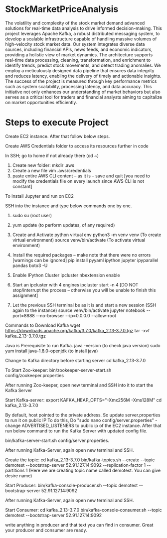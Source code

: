 # StockMarketPriceAnalysis
The volatility and complexity of the stock market demand advanced solutions for real-time data analysis to drive informed decision-making. This project leverages Apache Kafka, a robust distributed messaging system, to develop a scalable infrastructure capable of handling massive volumes of high-velocity stock market data. Our system integrates diverse data sources, including financial APIs, news feeds, and economic indicators, providing a holistic view of market dynamics. The architecture supports real-time data processing, cleaning, transformation, and enrichment to identify trends, predict stock movements, and detect trading anomalies. We employ a meticulously designed data pipeline that ensures data integrity and reduces latency, enabling the delivery of timely and actionable insights. The success of the project is measured through key performance metrics such as system scalability, processing latency, and data accuracy. This initiative not only enhances our understanding of market behaviors but also serves as a critical tool for traders and financial analysts aiming to capitalize on market opportunities efficiently.


# **Steps to execute Project**
Create EC2 instance. After that follow below steps.

Create AWS Credentials folder to access its resources further in code

In SSH; go to home if not already there (cd ~)

1. Create new folder:
mkdir .aws
2. Create a new file
vim .aws/credentials
3. paste entire AWS CLI content – as it is – save and quit
[you need to modify the credentials file on every launch since AWS CLI is not constant]

To Install Jupyter and run on EC2

SSH into the instance and type below commands one by one.

1. sudo su (root user) 

2. yum update (to perform updates, of any required)

3. Create and Activate python virtual env 
python3 -m venv venv (To create virtual environment)
source venv/bin/activate (To activate virtual environment)

4. Install the required packages – make note that there were no errors [warnings can be ignored]
pip install pyyaml ipython jupyter ipyparallel pandas boto3 -U

5. Enable IPython Cluster
ipcluster nbextension enable

6. Start an ipcluster with 4 engines
ipcluster start -n 4
[DO NOT stop/interrupt the process – otherwise you will be unable to finish this assignment]

7. Let the previous SSH terminal be as it is and start a new session (SSH again to the instance)
source venv/bin/activate
jupyter notebook --port=8888 --no-browser --ip=0.0.0.0 --allow-root

Commands to Download Kafka
wget https://downloads.apache.org/kafka/3.7.0/kafka_2.13-3.7.0.tgz
tar -xvf kafka_2.13-3.7.0.tgz

Java is Prerequisite to run Kafka. 
java -version (to check java version)
sudo yum install java-1.8.0-openjdk	 (to install java)

Change to Kafka directory before starting server
cd kafka_2.13-3.7.0

To Start Zoo-keeper:
bin/zookeeper-server-start.sh config/zookeeper.properties

After running Zoo-keeper, open new terminal and SSH into it to start the Kafka Server


Start Kafka-server:
export KAFKA_HEAP_OPTS="-Xmx256M -Xms128M"
cd kafka_2.13-3.7.0

By default, host pointed to the private address. So update server.properties to run it on public IP 
To do this, Do "sudo nano config/server.properties" - change ADVERTISED_LISTENERS to public ip of the EC2 instance. After that run below command to run the Kafka Server with updated config file.

bin/kafka-server-start.sh config/server.properties.

After running Kafka-Server, again open new terminal and SSH.

Create the topic:
cd kafka_2.13-3.7.0
bin/kafka-topics.sh --create --topic demotest --bootstrap-server 52.91.127.14:9092 --replication-factor 1 --partitions 1 (Here we are creating topic name called demotest. You can give desire name)

Start Producer:
bin/kafka-console-producer.sh --topic demotest --bootstrap-server 52.91.127.14:9092

After running Kafka-Server, again open new terminal and SSH.

Start Consumer:
cd kafka_2.13-3.7.0
bin/kafka-console-consumer.sh --topic demotest --bootstrap-server 52.91.127.14:9092

write anything in producer and that text you can find in consumer. Great your producer and consumer are ready.
